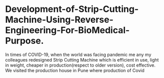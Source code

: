 # Development-of-Strip-Cutting-Machine-Using-Reverse-Engineering-For-BioMedical-Purpose.
In times of COVID-19, when the world was facing pandemic me any my colleagues redesigned Strip Cutting Machine which is efficient in use, light in weight, cheaper in production(respect to older version), cost effective. We visited the production house in Pune where production of Covid
